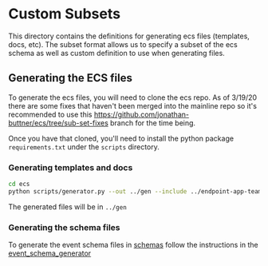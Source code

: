 # Custom Subsets

This directory contains the definitions for generating ecs files (templates, docs, etc). The subset format allows us to
specify a subset of the ecs schema as well as custom definition to use when generating files.

## Generating the ECS files

To generate the ecs files, you will need to clone the ecs repo. As of 3/19/20 there are some fixes that haven't been
merged into the mainline repo so it's recommended to use this <https://github.com/jonathan-buttner/ecs/tree/sub-set-fixes> branch
for the time being.

Once you have that cloned, you'll need to install the python package `requirements.txt` under the `scripts` directory.

### Generating templates and docs

```bash
cd ecs
python scripts/generator.py --out ../gen --include ../endpoint-app-team/custom_schemas --subset ../endpoint-app-team/custom_subsets/elastic_endpoint/events/* ../endpoint-app-team/custom_subsets/*.yml
```

The generated files will be in `../gen`

### Generating the schema files

To generate the event schema files in [schemas](../schemas) follow the instructions in the [event_schema_generator](../scripts/event_schema_generator/README.md)
